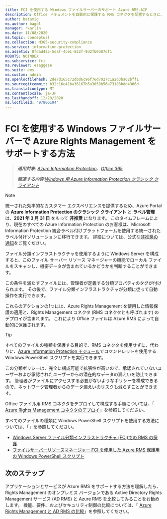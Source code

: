 ```yaml
---
title: FCI を使用する Windows ファイルサーバーのサポート Azure RMS-AIP
description: Office ドキュメントを自動的に保護する RMS コネクタを配置するときに、Windows Server ファイル分類インフラストラクチャがどのように Azure RMS で使用されるかについて説明します。
author: batamig
ms.author: bagol
manager: rkarlin
ms.date: 11/08/2020
ms.topic: conceptual
ms.collection: M365-security-compliance
ms.service: information-protection
ms.assetid: 8fdad425-5daf-4ce1-822f-9d2fb0b87df1
ROBOTS: NOINDEX
ms.subservice: fci
ms.reviewer: esaggese
ms.suite: ems
ms.custom: admin
ms.openlocfilehash: 2de7d165c72dbd6c96f76d7027c1a2d3ba62bff1
ms.sourcegitcommit: b32c16e41ba36167b5a3058b56a73183bdd4306d
ms.translationtype: MT
ms.contentlocale: ja-JP
ms.lasthandoff: 12/29/2020
ms.locfileid: "97806194"
---
```

# <a name="how-windows-file-servers-that-use-fci-support-azure-rights-management"></a>FCI を使用する Windows ファイルサーバーで Azure Rights Management をサポートする方法

>***適用対象**: [Azure Information Protection](https://azure.microsoft.com/pricing/details/information-protection)、[Office 365](https://download.microsoft.com/download/E/C/F/ECF42E71-4EC0-48FF-AA00-577AC14D5B5C/Azure_Information_Protection_licensing_datasheet_EN-US.pdf)*
>
>***関連する内容**:[Windows 用 Azure Information Protection クラシック クライアント](faqs.md#whats-the-difference-between-the-azure-information-protection-classic-and-unified-labeling-clients)*

>[!NOTE] 
> 統一された効率的なカスタマー エクスペリエンスを提供するため、Azure Portal の **Azure Information Protection のクラシック クライアント** と **ラベル管理** は、**2021 年 3 月 31 日** をもって **非推奨** になります。 このタイムフレームにより、現在のすべての Azure Information Protection のお客様は、Microsoft Information Protection 統合ラベル付けプラットフォームを使用する統一されたラベル付けソリューションに移行できます。 詳細については、公式な[非推奨の通知](https://aka.ms/aipclassicsunset)をご覧ください。

ファイル分類インフラストラクチャを使用するように Windows Server を構成すると、このファイル サーバー リソース マネージャーの機能でローカル ファイルをスキャンし、機密データが含まれているかどうかを判断することができます。 

この条件を満たすファイルには、管理者が定義する分類プロパティのタグが付けられます。 その後で、ファイル分類インフラストラクチャが分類に従って自動操作を実行できます。 

これらのアクションの1つには、Azure Rights Management を使用した情報保護の適用と、Rights Management コネクタ (RMS コネクタとも呼ばれます) のデプロイが含まれます。 これにより Office ファイルは Azure RMS によって自動的に保護されます。

> [!TIP]
> すべてのファイルの種類を保護する目的で、RMS コネクタを使用せずに、代わりに、[Azure Information Protection モジュール](./rms-client/client-admin-guide-powershell.md)でコマンドレットを使用する Windows PowerShell スクリプトを実行できます。
> 

この分類ポリシーは、完全に構成可能で拡張性が高いので、承認されていないユーザーおよび承認されたユーザーからの潜在的なデータの漏えいを防止できます。 管理者がファイルにアクセスする必要がないようなポリシーを構成できるので、ネットワーク管理者からのデータ漏えいのリスクも減らすことができます。

Office ファイル用 RMS コネクタをデプロイして構成する手順については、「 [Azure Rights Management コネクタのデプロイ](deploy-rms-connector.md)」を参照してください。

すべてのファイルの種類に Windows PowerShell スクリプトを使用する方法については、「」を参照してください。 

- [Windows Server ファイル分類インフラストラクチャ &#40;FCI&#41;での RMS の保護 ](./rms-client/configure-fci.md)
- [ファイルサーバーリソースマネージャー FCI を使用した Azure RMS 保護用の Windows PowerShell スクリプト](rms-client/fci-script.md)


## <a name="next-steps"></a>次のステップ

アプリケーションとサービスが Azure RMS をサポートする方法を理解したら、Rights Management のオンプレミス バージョンである Active Directory Rights Management サービス (AD RMS) と Azure RMS を比較してみることをお勧めします。 機能、要件、およびセキュリティ制御の比較については、「 [Azure Rights Management と AD RMS の比較](compare-on-premise.md)」を参照してください。


